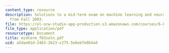 ```yaml
---
content_type: resource
description: Solutions to a mid-term exam on machine learning and neural networks
  from Fall 2003.
file: https://ol-ocw-studio-app-production.s3.amazonaws.com/courses/6-867-machine-learning-fall-2006/a5dae01d24632b23c2755e6eb7e0b4ad_midterm_f03soln.pdf
file_type: application/pdf
resourcetype: Document
title: midterm_f03soln.pdf
uid: a5dae01d-2463-2b23-c275-5e6eb7e0b4ad
---
```


